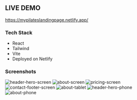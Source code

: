 ## LIVE DEMO
https://mypilateslandingpage.netlify.app/

### Tech Stack 
* React
* Tailwind
* Vite
* Deployed on Netlify


### Screenshots 
![header-hero-screen](https://github.com/user-attachments/assets/6a4b91d3-7604-4730-b8a2-2d7ee954a046)
![about-screen](https://github.com/user-attachments/assets/4e581a74-5790-4483-884f-8b3bdc45cec9)
![pricing-screen](https://github.com/user-attachments/assets/c89334a7-439b-4d58-a238-6a6afb16ef92)
![contact-footer-screen](https://github.com/user-attachments/assets/8365b71a-6f8b-473e-b099-e804899067f8)
![about-tablet](https://github.com/user-attachments/assets/e08d3e12-bbf0-47b4-bc3d-59ef2affd3ab)
![header-hero-phone](https://github.com/user-attachments/assets/fd16bb62-a727-4385-807a-b6c7650c534f)
![about-phone](https://github.com/user-attachments/assets/2a5e4ba6-bfb0-4a52-ade4-d9ee2d26384c)


